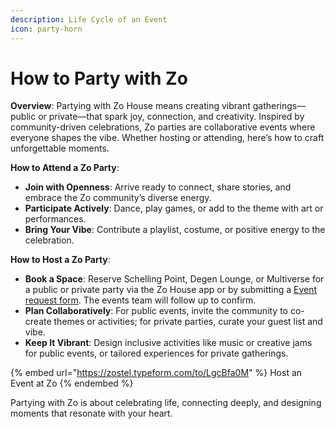 ```yaml
---
description: Life Cycle of an Event
icon: party-horn
---
```


# How to Party with Zo

**Overview**: Partying with Zo House means creating vibrant gatherings—public or private—that spark joy, connection, and creativity. Inspired by community-driven celebrations, Zo parties are collaborative events where everyone shapes the vibe. Whether hosting or attending, here’s how to craft unforgettable moments.

**How to Attend a Zo Party**:

* **Join with Openness**: Arrive ready to connect, share stories, and embrace the Zo community’s diverse energy.
* **Participate Actively**: Dance, play games, or add to the theme with art or performances.
* **Bring Your Vibe**: Contribute a playlist, costume, or positive energy to the celebration.

**How to Host a Zo Party**:

* **Book a Space**: Reserve Schelling Point, Degen Lounge, or Multiverse for a public or private party via the Zo House app or by submitting a [Event request form](https://zostel.typeform.com/to/LgcBfa0M). The events team will follow up to confirm.
* **Plan Collaboratively**: For public events, invite the community to co-create themes or activities; for private parties, curate your guest list and vibe.
* **Keep It Vibrant**: Design inclusive activities like music or creative jams for public events, or tailored experiences for private gatherings.

{% embed url="https://zostel.typeform.com/to/LgcBfa0M" %}
Host an Event at Zo
{% endembed %}

Partying with Zo is about celebrating life, connecting deeply, and designing moments that resonate with your heart.
